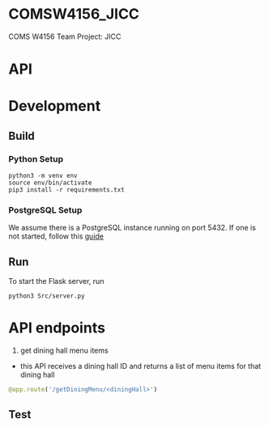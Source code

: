 # COMSW4156_JICC
COMS W4156 Team Project: JICC
# API
# Development
## Build
### Python Setup
```
python3 -m venv env
source env/bin/activate
pip3 install -r requirements.txt
```
### PostgreSQL Setup
We assume there is a PostgreSQL instance running on port 5432. If one is not started, follow this [guide](https://www.digitalocean.com/community/tutorials/how-to-install-and-use-postgresql-on-ubuntu-18-04)
## Run 
To start the Flask server, run
```
python3 Src/server.py 
```
# API endpoints
1. get dining hall menu items
- this API receives a dining hall ID and returns a list of menu items for that dining hall
```python
@app.route('/getDiningMenu/<diningHall>')
```

## Test
